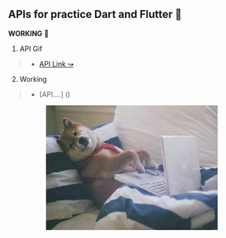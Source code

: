 ## APIs for practice Dart and Flutter 💙 

**WORKING** 👷

1. API Gif
>- [API Link ↝](https://developers.giphy.com/)

2. Working
>- [API....] ()

<p align="center"><img src="IMG/dogWorking.gif" width="350"></p>


